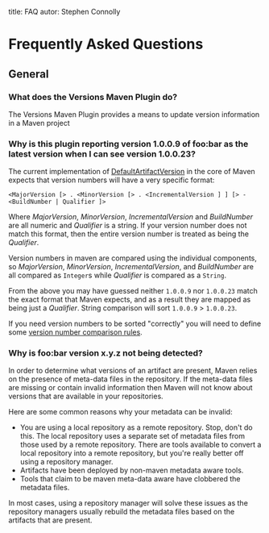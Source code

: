 title: FAQ
autor: Stephen Connolly

<!---
Licensed to the Apache Software Foundation (ASF) under one
or more contributor license agreements.  See the NOTICE file
distributed with this work for additional information
regarding copyright ownership.  The ASF licenses this file
to you under the Apache License, Version 2.0 (the
"License"); you may not use this file except in compliance
with the License.  You may obtain a copy of the License at
  https://www.apache.org/licenses/LICENSE-2.0
Unless required by applicable law or agreed to in writing,
software distributed under the License is distributed on an
"AS IS" BASIS, WITHOUT WARRANTIES OR CONDITIONS OF ANY
KIND, either express or implied.  See the License for the
specific language governing permissions and limitations
under the License.
-->

# Frequently Asked Questions

## General

### What does the Versions Maven Plugin do?

The Versions Maven Plugin provides a means to update version information in a Maven project

### Why is this plugin reporting version 1.0.0.9 of foo:bar as the latest version when I can see version 1.0.0.23?

The current implementation of
[DefaultArtifactVersion](https://maven.apache.org/ref/current/maven-artifact/xref/org/apache/maven/artifact/versioning/DefaultArtifactVersion.html)
in the core of Maven expects that version numbers will have a very specific format:

` <MajorVersion [> . <MinorVersion [> . <IncrementalVersion ] ] [> - <BuildNumber | Qualifier ]> `

Where *MajorVersion*, *MinorVersion*, *IncrementalVersion* and *BuildNumber* are all numeric and *Qualifier*
is a string. If your version number does not match this format, then the entire version number is treated as being 
the *Qualifier*.

Version numbers in maven are compared using the individual components, so *MajorVersion*, *MinorVersion*,
*IncrementalVersion*, and *BuildNumber* are all compared as `Integer`s while *Qualifier* is compared as a `String`.

From the above you may have guessed neither `1.0.0.9` nor `1.0.0.23` match the exact format that Maven expects,
and as a result they are mapped as being just a *Qualifier*. String comparison will sort `1.0.0.9` > `1.0.0.23`.

If you need version numbers to be sorted "correctly" you will need to define some
[version number comparison rules](./version-rules.html).

### Why is foo:bar version x.y.z not being detected?

In order to determine what versions of an artifact are present, Maven relies on the presence of
meta-data files in the repository.  If the meta-data files are missing or contain invalid information
then Maven will not know about versions that are available in your repositories.

Here are some common reasons why your metadata can be invalid:

- You are using a local repository as a remote repository. Stop, don't do this. The local repository
uses a separate set of metadata files from those used by a remote repository. There are tools available
to convert a local repository into a remote repository, but you're really better off using a repository
manager.
- Artifacts have been deployed by non-maven metadata aware tools.
- Tools that claim to be maven meta-data aware have clobbered the metadata files.

In most cases, using a repository manager will solve these issues as the repository managers usually
rebuild the metadata files based on the artifacts that are present.
